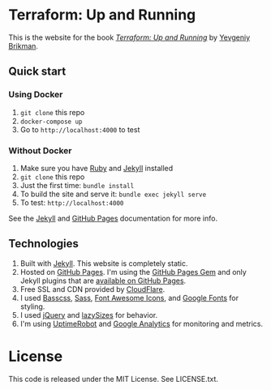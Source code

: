 # Terraform: Up and Running

This is the website for the book *[Terraform: Up and Running](https://www.terraformupandrunning.com)* by [Yevgeniy
Brikman](https://www.ybrikman.com).

## Quick start

### Using Docker

1. `git clone` this repo
1. `docker-compose up`
1. Go to `http://localhost:4000` to test

### Without Docker

1. Make sure you have [Ruby](https://www.ruby-lang.org/) and [Jekyll](http://jekyllrb.com/docs/installation/) installed
1. `git clone` this repo
1. Just the first time: `bundle install`
1. To build the site and serve it: `bundle exec jekyll serve`
1. To test: `http://localhost:4000`

See the [Jekyll](http://jekyllrb.com/) and [GitHub Pages](https://pages.github.com/) documentation for more info.

## Technologies

1. Built with [Jekyll](http://jekyllrb.com/). This website is completely static.
1. Hosted on [GitHub Pages](https://pages.github.com/). I'm using the
   [GitHub Pages Gem](https://help.github.com/articles/using-jekyll-with-pages/) and only Jekyll plugins that are
   [available on GitHub Pages](https://help.github.com/articles/repository-metadata-on-github-pages/).
1. Free SSL and CDN provided by [CloudFlare](https://www.cloudflare.com/).    
1. I used [Basscss](http://www.basscss.com/), [Sass](http://sass-lang.com/),
   [Font Awesome Icons](http://fortawesome.github.io/Font-Awesome/icons/), and
   [Google Fonts](https://www.google.com/fonts) for styling.
1. I used [jQuery](https://jquery.com/) and [lazySizes](http://afarkas.github.io/lazysizes/) for behavior.
1. I'm using [UptimeRobot](http://uptimerobot.com/) and [Google Analytics](http://www.google.com/analytics/) for
   monitoring and metrics.

# License

This code is released under the MIT License. See LICENSE.txt.